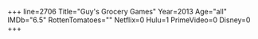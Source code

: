 +++
line=2706
Title="Guy's Grocery Games"
Year=2013
Age="all"
IMDb="6.5"
RottenTomatoes=""
Netflix=0
Hulu=1
PrimeVideo=0
Disney=0
+++

